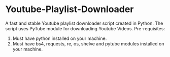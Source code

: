 # Youtube-Playlist-Downloader
A fast and stable Youtube playlist downloader script created in Python.
The script uses PyTube module for downloading Youtube Videos.
Pre-requisites:
  1. Must have python installed on your machine.
  2. Must have bs4, requests, re, os, shelve and pytube modules installed on your machine.
 

